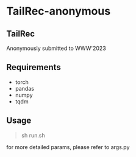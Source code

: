 # TailRec-anonymous
## TailRec

Anonymously submitted to WWW'2023

## Requirements

+ torch
+ pandas
+ numpy
+ tqdm

## Usage

> sh run.sh

for more detailed params, please refer to args.py

